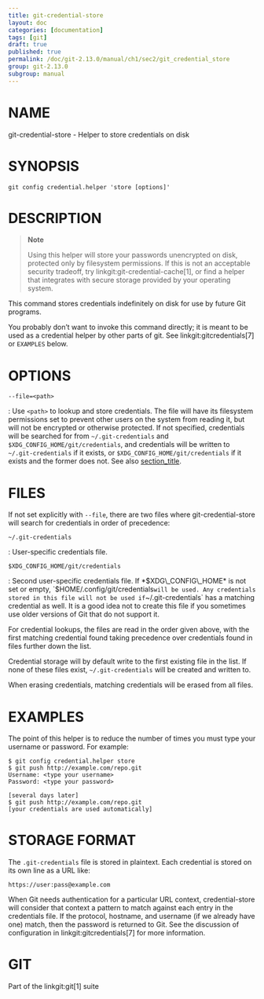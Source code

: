 ```yaml
---
title: git-credential-store
layout: doc
categories: [documentation]
tags: [git]
draft: true
published: true
permalink: /doc/git-2.13.0/manual/ch1/sec2/git_credential_store
group: git-2.13.0
subgroup: manual
---
```


NAME
====

git-credential-store - Helper to store credentials on disk

SYNOPSIS
========

    git config credential.helper 'store [options]'

DESCRIPTION
===========

> **Note**
>
> Using this helper will store your passwords unencrypted on disk, protected only by filesystem permissions. If this is not an acceptable security tradeoff, try linkgit:git-credential-cache\[1\], or find a helper that integrates with secure storage provided by your operating system.

This command stores credentials indefinitely on disk for use by future Git programs.

You probably don’t want to invoke this command directly; it is meant to be used as a credential helper by other parts of git. See linkgit:gitcredentials\[7\] or `EXAMPLES` below.

OPTIONS
=======

`--file=<path>`

:   Use `<path>` to lookup and store credentials. The file will have its filesystem permissions set to prevent other users on the system from reading it, but will not be encrypted or otherwise protected. If not specified, credentials will be searched for from `~/.git-credentials` and `$XDG_CONFIG_HOME/git/credentials`, and credentials will be written to `~/.git-credentials` if it exists, or `$XDG_CONFIG_HOME/git/credentials` if it exists and the former does not. See also [section\_title](#FILES).

FILES
=====

If not set explicitly with `--file`, there are two files where git-credential-store will search for credentials in order of precedence:

`~/.git-credentials`

:   User-specific credentials file.

`$XDG_CONFIG_HOME/git/credentials`

:   Second user-specific credentials file. If *$XDG\_CONFIG\_HOME* is not set or empty, `$HOME/.config/git/credentials` will be used. Any credentials stored in this file will not be used if `~/.git-credentials` has a matching credential as well. It is a good idea not to create this file if you sometimes use older versions of Git that do not support it.

For credential lookups, the files are read in the order given above, with the first matching credential found taking precedence over credentials found in files further down the list.

Credential storage will by default write to the first existing file in the list. If none of these files exist, `~/.git-credentials` will be created and written to.

When erasing credentials, matching credentials will be erased from all files.

EXAMPLES
========

The point of this helper is to reduce the number of times you must type your username or password. For example:

    $ git config credential.helper store
    $ git push http://example.com/repo.git
    Username: <type your username>
    Password: <type your password>

    [several days later]
    $ git push http://example.com/repo.git
    [your credentials are used automatically]

STORAGE FORMAT
==============

The `.git-credentials` file is stored in plaintext. Each credential is stored on its own line as a URL like:

    https://user:pass@example.com

When Git needs authentication for a particular URL context, credential-store will consider that context a pattern to match against each entry in the credentials file. If the protocol, hostname, and username (if we already have one) match, then the password is returned to Git. See the discussion of configuration in linkgit:gitcredentials\[7\] for more information.

GIT
===

Part of the linkgit:git\[1\] suite
